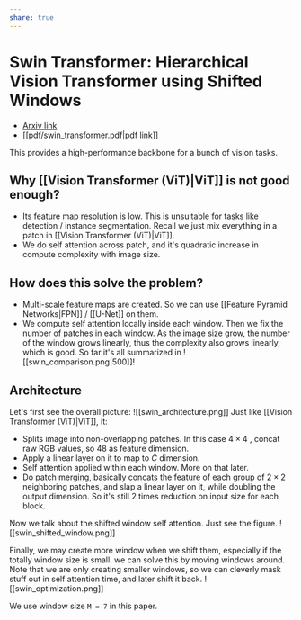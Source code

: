 ```yaml
---
share: true
---
```

# Swin Transformer: Hierarchical Vision Transformer using Shifted Windows
- [Arxiv link](https://arxiv.org/abs/2103.14030)
- [[pdf/swin_transformer.pdf|pdf link]]

This provides a high-performance backbone for a bunch of vision tasks.
## Why [[Vision Transformer (ViT)|ViT]] is not good enough?
- Its feature map resolution is low. This is unsuitable for tasks like detection / instance segmentation. Recall we just mix everything in a patch in [[Vision Transformer (ViT)|ViT]]. 
- We do self attention across patch, and it's quadratic increase in compute complexity with image size.
## How does this solve the problem?
- Multi-scale feature maps are created. So we can use [[Feature Pyramid Networks|FPN]] / [[U-Net]] on them.
- We compute self attention locally inside each window. Then we fix the number of patches in each window. As the image size grow, the number of the window grows linearly, thus the complexity also grows linearly, which is good.
So far it's all summarized in ![[swin_comparison.png|500]]!
## Architecture

Let's first see the overall picture:
![[swin_architecture.png]]
Just like [[Vision Transformer (ViT)|ViT]], it:
- Splits image into non-overlapping patches. In this case $4 \times 4$ , concat raw RGB values, so $48$ as feature dimension.
- Apply a linear layer on it to map to $C$ dimension.
- Self attention applied within each window. More on that later.
- Do patch merging, basically concats the feature of each group of $2 \times 2$ neighboring patches, and slap a linear layer on it, while doubling the output dimension. So it's still 2 times reduction on input size for each block.

Now we talk about the shifted window self attention. Just see the figure. 
![[swin_shifted_window.png]]

Finally, we may create more window when we shift them, especially if the totally window size is small. we can solve this by moving windows around. Note that we are only creating smaller windows, so we can cleverly mask stuff out in self attention time, and later shift it back.
![[swin_optimization.png]]

We use window size `M = 7` in this paper.